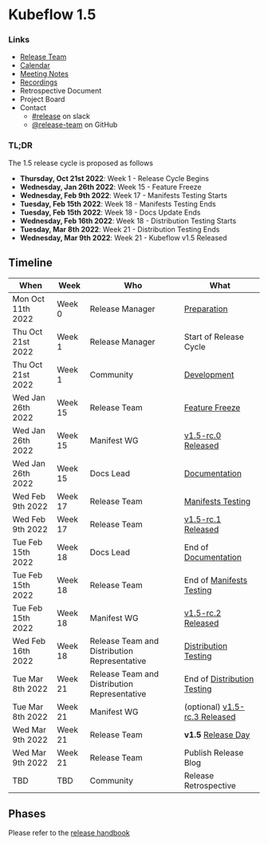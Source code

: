 # Kubeflow 1.5

### Links

- [Release Team](release-team.md)
- [Calendar](https://arrik.to/kf-release-team-cal)
- [Meeting Notes](https://arrik.to/kf-release-team-notes)
- [Recordings](https://arrik.to/kf-release-team-recordings)
- Retrospective Document
- Project Board
- Contact
  - [#release](https://app.slack.com/client/T7QLHSH6U/C9V2WT2KV) on slack
  - [@release-team](https://github.com/orgs/kubeflow/teams/release-team) on GitHub

### TL;DR

The 1.5 release cycle is proposed as follows

- **Thursday, Oct 21st 2022**: Week 1 - Release Cycle Begins
- **Wednesday, Jan 26th 2022**: Week 15 - Feature Freeze
- **Wednesday, Feb 9th 2022**: Week 17 - Manifests Testing Starts
- **Tuesday, Feb 15th 2022**: Week 18 - Manifests Testing Ends
- **Tuesday, Feb 15th 2022**: Week 18 - Docs Update Ends
- **Wednesday, Feb 16th 2022**: Week 18 - Distribution Testing Starts
- **Tuesday, Mar 8th 2022**: Week 21 - Distribution Testing Ends
- **Wednesday, Mar 9th 2022**: Week 21 - Kubeflow v1.5 Released

## Timeline

| **When** | **Week** | **Who** | **What** |
| -------- | -------- | ------- | -------- |
| Mon Oct 11th 2022 | Week 0 | Release Manager | [Preparation](../handbook.md#preparation) |
| Thu Oct 21st 2022 | Week 1 | Release Manager | Start of Release Cycle |
| Thu Oct 21st 2022 | Week 1 | Community | [Development](../handbook.md#development-10-weeks) |
| Wed Jan 26th 2022 | Week 15 | Release Team | [Feature Freeze](../handbook.md#feature-freeze-2-weeks) |
| Wed Jan 26th 2022 | Week 15 | Manifest WG | [v1.5-rc.0 Released](../handbook.md#feature-freeze-2-weeks) |
| Wed Jan 26th 2022 | Week 15 | Docs Lead | [Documentation](../handbook.md#documentation) |
| Wed Feb 9th 2022 | Week 17 | Release Team | [Manifests Testing](../handbook.md#manifests-testing-1-week) |
| Wed Feb 9th 2022 | Week 17 | Release Team | [v1.5-rc.1 Released](../handbook.md#feature-freeze-2-weeks) |
| Tue Feb 15th 2022 | Week 18 | Docs Lead | End of [Documentation](../handbook.md#documentation) |
| Tue Feb 15th 2022 | Week 18 | Release Team | End of [Manifests Testing](../handbook.md#manifests-testing-1-week) |
| Tue Feb 15th 2022 | Week 18 | Manifest WG | [v1.5-rc.2 Released](../handbook.md#feature-freeze-2-weeks) |
| Wed Feb 16th 2022 | Week 18 | Release Team and Distribution Representative | [Distribution Testing](../handbook.md#distribution-testing-3-weeks) |
| Tue Mar 8th 2022 | Week 21 | Release Team and Distribution Representative | End of [Distribution Testing](../handbook.md#distribution-testing-3-weeks) |
| Tue Mar 8th 2022 | Week 21 | Manifest WG | (optional) [v1.5-rc.3 Released](../handbook.md#distribution-testing-3-weeks) |
| Wed Mar 9th 2022 | Week 21 | Release Team | **v1.5** [Release Day](../handbook.md/#release) |
| Wed Mar 9th 2022 | Week 21 | Release Team | Publish Release Blog |
| TBD | TBD | Community | Release Retrospective |

## Phases

Please refer to the [release handbook](../handbook.md)

